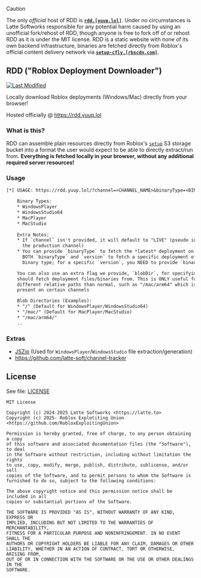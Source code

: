 [commits]: https://github.com/RobloxExploitingUnion/rdd/commits
[badges/last-modified]: https://img.shields.io/github/last-commit/RobloxExploitingUnion/rdd?label=Last%20Modifed

> [!CAUTION]
> The only *official* host of RDD is [**`rdd.[yuup.lol]`**](https://rdd.yuup.lol). Under no circumstances is Latte Softworks responsible for any potential harm caused by using an unofficial fork/rehost of RDD, though anyone is free to fork off of or rehost RDD as it is under the MIT license. RDD is a static website with none of its own backend infrastructure, binaries are fetched directly from Roblox's official content delivery network via [**`setup-cfly.[rbxcdn.com]`**](https://setup-cfly.rbxcdn.com).

## RDD ("Roblox Deployment Downloader")

[![Last Modified][badges/last-modified]][commits]

Locally download Roblox deployments (Windows/Mac) directly from your browser!

Hosted officially @ <https://rdd.yuup.lol>

### What is this?

RDD can assemble plain resources directly from Roblox's [`setup`](https://setup.rbxcdn.com) S3 storage bucket into a format the user would expect to be able to directly extract/run from. **Everything is fetched locally in your browser, without any additional required server resources!**

### Usage

```txt
[*] USAGE: https://rdd.yuup.lol/?channel=<CHANNEL_NAME>&binaryType=<BINARY_TYPE>&version=<VERSION_HASH>

    Binary Types:
    * WindowsPlayer
    * WindowsStudio64
    * MacPlayer
    * MacStudio
    
    Extra Notes:
    * If `channel` isn't provided, it will default to "LIVE" (pseudo identifier for
      the production channel)
    * You can provide `binaryType` to fetch the *latest* deployment on a channel, or
      BOTH `binaryType` and `version` to fetch a specific deployment of a specific
      binary type; for a specific `version`, you NEED to provide `binaryType` aswell

    You can also use an extra flag we provide, `blobDir`, for specifying where RDD
    should fetch deployment files/binaries from. This is ONLY useful for using
    different relative paths than normal, such as "/mac/arm64" which is specifically
    present on certain channels

    Blob Directories (Examples):
    * "/" (Default for WindowsPlayer/WindowsStudio64)
    * "/mac/" (Default for MacPlayer/MacStudio)
    * "/mac/arm64/"
    ..

```

### Extras

* [JSZip](https://github.com/Stuk/jszip) (Used for `WindowsPlayer`/`WindowsStudio` file extraction/generation)
* <https://github.com/latte-soft/channel-tracker>

## License

See file: [LICENSE](LICENSE)

```
MIT License

Copyright (c) 2024-2025 Latte Softworks <https://latte.to>
Copyright (c) 2025- Roblox Explotiting Union <https://github.com/RobloxExploitingUnion>

Permission is hereby granted, free of charge, to any person obtaining a copy
of this software and associated documentation files (the "Software"), to deal
in the Software without restriction, including without limitation the rights
to use, copy, modify, merge, publish, distribute, sublicense, and/or sell
copies of the Software, and to permit persons to whom the Software is
furnished to do so, subject to the following conditions:

The above copyright notice and this permission notice shall be included in all
copies or substantial portions of the Software.

THE SOFTWARE IS PROVIDED "AS IS", WITHOUT WARRANTY OF ANY KIND, EXPRESS OR
IMPLIED, INCLUDING BUT NOT LIMITED TO THE WARRANTIES OF MERCHANTABILITY,
FITNESS FOR A PARTICULAR PURPOSE AND NONINFRINGEMENT. IN NO EVENT SHALL THE
AUTHORS OR COPYRIGHT HOLDERS BE LIABLE FOR ANY CLAIM, DAMAGES OR OTHER
LIABILITY, WHETHER IN AN ACTION OF CONTRACT, TORT OR OTHERWISE, ARISING FROM,
OUT OF OR IN CONNECTION WITH THE SOFTWARE OR THE USE OR OTHER DEALINGS IN THE
SOFTWARE.
```
